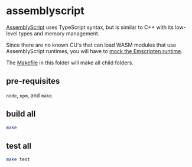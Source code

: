 # assemblyscript

[AssemblyScript](https://www.assemblyscript.org/) uses TypeScript syntax, but is similar to C++ with its low-level types and memory management.

Since there are no known CU's that can load WASM modules that use AssemblyScript runtimes, you will have to [mock the Emscripten runtime](./mock-emscripten).

The [Makefile](Makefile) in this folder will make all child folders.

## pre-requisites

`node`, `npm`, and `make`.

## build all

```sh
make
```

## test all

```sh
make test
```